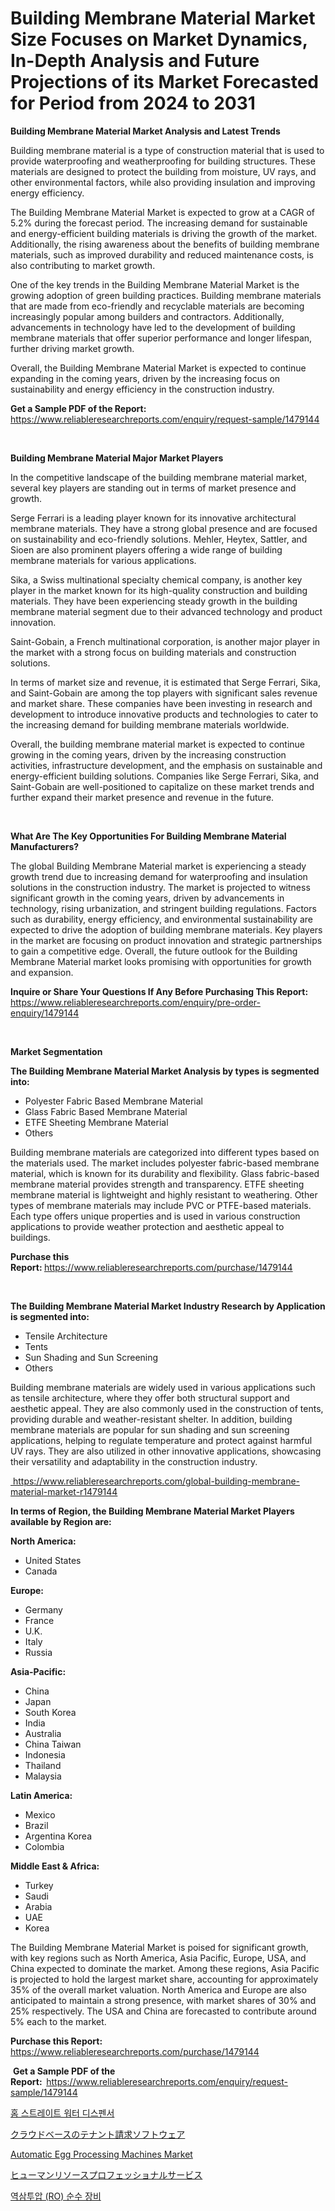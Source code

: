 <p><h1>Building Membrane Material Market Size Focuses on Market Dynamics, In-Depth Analysis and Future Projections of its Market Forecasted for Period from 2024 to 2031</h1></p><p><strong>Building Membrane Material Market Analysis and Latest Trends</strong></p>
<p><p>Building membrane material is a type of construction material that is used to provide waterproofing and weatherproofing for building structures. These materials are designed to protect the building from moisture, UV rays, and other environmental factors, while also providing insulation and improving energy efficiency.</p><p>The Building Membrane Material Market is expected to grow at a CAGR of 5.2% during the forecast period. The increasing demand for sustainable and energy-efficient building materials is driving the growth of the market. Additionally, the rising awareness about the benefits of building membrane materials, such as improved durability and reduced maintenance costs, is also contributing to market growth.</p><p>One of the key trends in the Building Membrane Material Market is the growing adoption of green building practices. Building membrane materials that are made from eco-friendly and recyclable materials are becoming increasingly popular among builders and contractors. Additionally, advancements in technology have led to the development of building membrane materials that offer superior performance and longer lifespan, further driving market growth.</p><p>Overall, the Building Membrane Material Market is expected to continue expanding in the coming years, driven by the increasing focus on sustainability and energy efficiency in the construction industry.</p></p>
<p><strong>Get a Sample PDF of the Report:&nbsp;</strong> <a href="https://www.reliableresearchreports.com/enquiry/request-sample/1479144">https://www.reliableresearchreports.com/enquiry/request-sample/1479144</a></p>
<p>&nbsp;</p>
<p><strong>Building Membrane Material Major Market Players</strong></p>
<p><p>In the competitive landscape of the building membrane material market, several key players are standing out in terms of market presence and growth. </p><p>Serge Ferrari is a leading player known for its innovative architectural membrane materials. They have a strong global presence and are focused on sustainability and eco-friendly solutions. Mehler, Heytex, Sattler, and Sioen are also prominent players offering a wide range of building membrane materials for various applications.</p><p>Sika, a Swiss multinational specialty chemical company, is another key player in the market known for its high-quality construction and building materials. They have been experiencing steady growth in the building membrane material segment due to their advanced technology and product innovation.</p><p>Saint-Gobain, a French multinational corporation, is another major player in the market with a strong focus on building materials and construction solutions.</p><p>In terms of market size and revenue, it is estimated that Serge Ferrari, Sika, and Saint-Gobain are among the top players with significant sales revenue and market share. These companies have been investing in research and development to introduce innovative products and technologies to cater to the increasing demand for building membrane materials worldwide.</p><p>Overall, the building membrane material market is expected to continue growing in the coming years, driven by the increasing construction activities, infrastructure development, and the emphasis on sustainable and energy-efficient building solutions. Companies like Serge Ferrari, Sika, and Saint-Gobain are well-positioned to capitalize on these market trends and further expand their market presence and revenue in the future.</p></p>
<p>&nbsp;</p>
<p><strong>What Are The Key Opportunities For Building Membrane Material Manufacturers?</strong></p>
<p><p>The global Building Membrane Material market is experiencing a steady growth trend due to increasing demand for waterproofing and insulation solutions in the construction industry. The market is projected to witness significant growth in the coming years, driven by advancements in technology, rising urbanization, and stringent building regulations. Factors such as durability, energy efficiency, and environmental sustainability are expected to drive the adoption of building membrane materials. Key players in the market are focusing on product innovation and strategic partnerships to gain a competitive edge. Overall, the future outlook for the Building Membrane Material market looks promising with opportunities for growth and expansion.</p></p>
<p><strong>Inquire or Share Your Questions If Any Before Purchasing This Report:</strong> <a href="https://www.reliableresearchreports.com/enquiry/pre-order-enquiry/1479144">https://www.reliableresearchreports.com/enquiry/pre-order-enquiry/1479144</a></p>
<p>&nbsp;</p>
<p><strong>Market Segmentation</strong></p>
<p><strong>The Building Membrane Material Market Analysis by types is segmented into:</strong></p>
<p><ul><li>Polyester Fabric Based Membrane Material</li><li>Glass Fabric Based Membrane Material</li><li>ETFE Sheeting Membrane Material</li><li>Others</li></ul></p>
<p><p>Building membrane materials are categorized into different types based on the materials used. The market includes polyester fabric-based membrane material, which is known for its durability and flexibility. Glass fabric-based membrane material provides strength and transparency. ETFE sheeting membrane material is lightweight and highly resistant to weathering. Other types of membrane materials may include PVC or PTFE-based materials. Each type offers unique properties and is used in various construction applications to provide weather protection and aesthetic appeal to buildings.</p></p>
<p><strong>Purchase this Report:&nbsp;</strong><a href="https://www.reliableresearchreports.com/purchase/1479144">https://www.reliableresearchreports.com/purchase/1479144</a></p>
<p>&nbsp;</p>
<p><strong>The Building Membrane Material Market Industry Research by Application is segmented into:</strong></p>
<p><ul><li>Tensile Architecture</li><li>Tents</li><li>Sun Shading and Sun Screening</li><li>Others</li></ul></p>
<p><p>Building membrane materials are widely used in various applications such as tensile architecture, where they offer both structural support and aesthetic appeal. They are also commonly used in the construction of tents, providing durable and weather-resistant shelter. In addition, building membrane materials are popular for sun shading and sun screening applications, helping to regulate temperature and protect against harmful UV rays. They are also utilized in other innovative applications, showcasing their versatility and adaptability in the construction industry.</p></p>
<p><a href="https://www.reliableresearchreports.com/global-building-membrane-material-market-r1479144">&nbsp;https://www.reliableresearchreports.com/global-building-membrane-material-market-r1479144</a></p>
<p><strong>In terms of Region, the Building Membrane Material Market Players available by Region are:</strong></p>
<p>
    <p> <strong> North America: </strong>
        <ul>
            <li>United States</li>
            <li>Canada</li>
        </ul>
        </p> 
    <p> <strong> Europe: </strong>
        <ul>
            <li>Germany</li>
            <li>France</li>
            <li>U.K.</li>
            <li>Italy</li>
            <li>Russia</li>
        </ul>
        </p> 
    <p> <strong> Asia-Pacific: </strong>
        <ul>
            <li>China</li>
            <li>Japan</li>
            <li>South Korea</li>
            <li>India</li>
            <li>Australia</li>
            <li>China Taiwan</li>
            <li>Indonesia</li>
            <li>Thailand</li>
            <li>Malaysia</li>
        </ul>
        </p> 
    <p> <strong> Latin America: </strong>
        <ul>
            <li>Mexico</li>
            <li>Brazil</li>
            <li>Argentina Korea</li>
            <li>Colombia</li>
        </ul>
        </p> 
    <p> <strong> Middle East & Africa: </strong>
        <ul>
            <li>Turkey</li>
            <li>Saudi</li>
            <li>Arabia</li>
            <li>UAE</li>
            <li>Korea</li>
        </ul>
    </p>
    </p>
<p><p>The Building Membrane Material Market is poised for significant growth, with key regions such as North America, Asia Pacific, Europe, USA, and China expected to dominate the market. Among these regions, Asia Pacific is projected to hold the largest market share, accounting for approximately 35% of the overall market valuation. North America and Europe are also anticipated to maintain a strong presence, with market shares of 30% and 25% respectively. The USA and China are forecasted to contribute around 5% each to the market.</p></p>
<p><strong>Purchase this Report: </strong><a href="https://www.reliableresearchreports.com/purchase/1479144">https://www.reliableresearchreports.com/purchase/1479144</a></p>
<p>&nbsp;<strong>Get a Sample PDF of the Report:&nbsp;&nbsp;</strong><a href="https://www.reliableresearchreports.com/enquiry/request-sample/1479144">https://www.reliableresearchreports.com/enquiry/request-sample/1479144</a></p>
<p><strong></strong></p>
<p><p><a href="https://github.com/AidenReinger/Market-Research-Report-List-1/blob/main/445423387394.md">홈 스트레이트 워터 디스펜서</a></p><p><a href="https://github.com/CarlieShields/Market-Research-Report-List-1/blob/main/577170395733.md">クラウドベースのテナント請求ソフトウェア</a></p><p><a href="https://github.com/NorbertYates/Market-Research-Report-List-5/blob/main/automatic-egg-processing-machines-market.md">Automatic Egg Processing Machines Market</a></p><p><a href="https://github.com/HershelKris/Market-Research-Report-List-1/blob/main/406225495734.md">ヒューマンリソースプロフェッショナルサービス</a></p><p><a href="https://github.com/gambitz1998/Market-Research-Report-List-1/blob/main/597155487395.md">역삼투압 (RO) 순수 장비</a></p></p>
